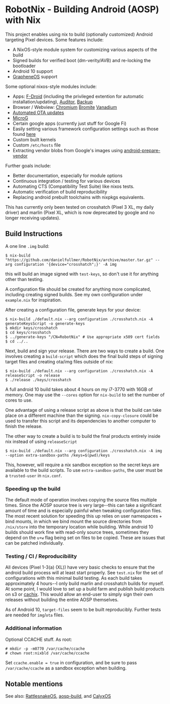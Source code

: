 # RobotNix - Building Android (AOSP) with Nix

This project enables using nix to build (optionally customized) Android targeting Pixel devices.
Some features include:
 - A NixOS-style module system for customizing various aspects of the build
 - Signed builds for verified boot (dm-verity/AVB) and re-locking the bootloader
 - Android 10 support
 - [GrapheneOS](https://grapheneos.org/) support
 
Some optional nixos-style modules include:
 - Apps: [F-Droid](https://f-droid.org/) (including the privileged extention for automatic installation/updating), [Auditor](https://attestation.app/about), [Backup](https://github.com/stevesoltys/backup)
 - Browser / Webview: [Chromium](https://www.chromium.org/Home) [Bromite](https://www.bromite.org/) [Vanadium](https://github.com/GrapheneOS/Vanadium)
 - [Automated OTA updates](https://github.com/GrapheneOS/platform_packages_apps_Updater)
 - [MicroG](https://microg.org/)
 - Certain google apps (currently just stuff for Google Fi)
 - Easily setting various framework configuration settings such as those found [here](https://android.googlesource.com/platform/frameworks/base/+/master/core/res/res/values/config.xml)
 - Custom built kernels
 - Custom `/etc/hosts` file
 - Extracting vendor blobs from Google's images using [android-prepare-vendor](https://github.com/anestisb/android-prepare-vendor)

Further goals include:
 - Better documentation, especially for module options
 - Continuous integration / testing for various devices
 - Automating CTS (Compatibility Test Suite) like nixos tests.
 - Automatic verification of build reproducibility
 - Replacing android prebuilt toolchains with nixpkgs equivalents.
 
This has currently only been tested on crosshatch (Pixel 3 XL, my daily driver) and marlin (Pixel XL, which is now deprecated by google and no longer receiving updates).

## Build Instructions
A one line `.img` build:
```console
$ nix-build "https://github.com/danielfullmer/RobotNix/archive/master.tar.gz" --arg configuration '{device="crosshatch";}' -A img
```
this will build an image signed with `test-keys`, so don't use it for anything other than testing.

A configuration file should be created for anything more complicated, including creating signed builds.
See my own configuration under `example.nix` for inspiration.

After creating a configuration file, generate keys for your device:

```console
$ nix-build ./default.nix --arg configuration ./crosshatch.nix -A generateKeysScript -o generate-keys
$ mkdir keys/crosshatch
$ cd keys/crosshatch
$ ../generate-keys "/CN=RobotNix" # Use appropriate x509 cert fields
$ cd ../..
```

Next, build and sign your release.
There are two ways to create a build.
One involves creating a `build-script` which does the final build steps of signing target files and creating ota/img files outside of nix:
```console
$ nix-build ./default.nix --arg configuration ./crosshatch.nix -A releaseScript -o release
$ ./release ./keys/crosshatch
```
A full android 10 build takes about 4 hours on my i7-3770 with 16GB of memory.
One may use the `--cores` option for `nix-build` to set the number of cores to use.

One advantage of using a release script as above is that the build can take place on a different machine than the signing.
`nix-copy-closure` could be used to transfer this script and its dependencies to another computer to finish the release.

The other way to create a build is to build the final products entirely inside nix instead of using `releaseScript`
```console
$ nix-build ./default.nix --arg configuration ./crosshatch.nix -A img --option extra-sandbox-paths /keys=$(pwd)/keys
```
This, however, will require a nix sandbox exception so the secret keys are available to the build scripts.
To use `extra-sandbox-paths`, the user must be a `trusted-user` in `nix.conf`.

### Speeding up the build
The default mode of operation involves copying the source files multiple times.
Since the AOSP source tree is very large--this can take a significant amount of time and is especially painful when tweaking configuration files.
The most recent solution for speeding this up relies on user namespaces + bind mounts, in which we bind mount the source directories from `/nix/store` into the temporary location while building.
While android 10 builds should work fine with read-only source trees, sometimes they depend on the `u+w` flag being set on files to be copied.
These are issues that can be patched individually.

### Testing / CI / Reproducibility

All devices (Pixel 1-3(a) (XL)) have very basic checks to ensure that the android build process will at least start properly.
See `test.nix` for the set of configurations with this minimal build testing.
As each build takes approximately 4 hours--I only build marlin and crosshatch builds for myself.
At some point, I would love to set up a build farm and publish build products on s3 or [cachix](https://cachix.org).
This would allow an end-user to simply sign their own releases without building the entire AOSP themselves.

As of Android 10, `target-files` seem to be built reproducibly.
Further tests are needed for `img`/`ota` files.

### Additional information

Optional CCACHE stuff.
As root:
```console
# mkdir -p -m0770 /var/cache/ccache
# chown root:nixbld /var/cache/ccache
```
Set `ccache.enable = true` in configuration, and be sure to pass `/var/cache/ccache` as a sandbox exception when building.

## Notable mentions
See also: [RattlesnakeOS](), [aosp-build](https://github.com/hashbang/aosp-build), and [CalyxOS](https://calyxos.org/)
